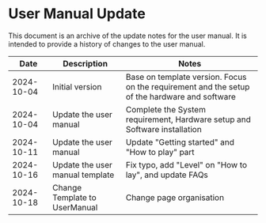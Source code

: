 User Manual Update
==================
This document is an archive of the update notes for the user manual. It is intended to provide a history of changes to the user manual.

| Date | Description | Notes |
|------|-------------|------|
| 2024-10-04 | Initial version | Base on template version. Focus on the requirement and the setup of the hardware and software |
| 2024-10-04 | Update the user manual | Complete the System requirement, Hardware setup and Software installation |
| 2024-10-11 | Update the user manual | Update "Getting started" and "How to play" part|
| 2024-10-16|Update the user manual template|Fix typo, add "Level" on "How to lay", and update FAQs|
| 2024-10-18|Change Template to UserManual|Change page organisation|